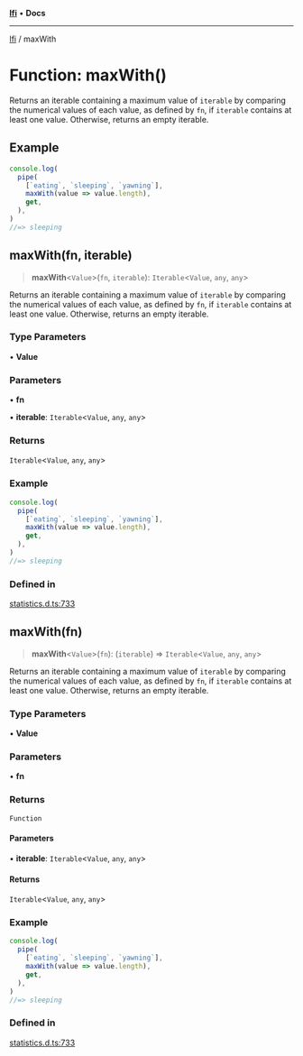 [**lfi**](../readme.md) • **Docs**

***

[lfi](../globals.md) / maxWith

# Function: maxWith()

Returns an iterable containing a maximum value of `iterable` by comparing the
numerical values of each value, as defined by `fn`, if `iterable` contains at
least one value. Otherwise, returns an empty iterable.

## Example

```js
console.log(
  pipe(
    [`eating`, `sleeping`, `yawning`],
    maxWith(value => value.length),
    get,
  ),
)
//=> sleeping
```

## maxWith(fn, iterable)

> **maxWith**\<`Value`\>(`fn`, `iterable`): `Iterable`\<`Value`, `any`, `any`\>

Returns an iterable containing a maximum value of `iterable` by comparing the
numerical values of each value, as defined by `fn`, if `iterable` contains at
least one value. Otherwise, returns an empty iterable.

### Type Parameters

• **Value**

### Parameters

• **fn**

• **iterable**: `Iterable`\<`Value`, `any`, `any`\>

### Returns

`Iterable`\<`Value`, `any`, `any`\>

### Example

```js
console.log(
  pipe(
    [`eating`, `sleeping`, `yawning`],
    maxWith(value => value.length),
    get,
  ),
)
//=> sleeping
```

### Defined in

[statistics.d.ts:733](https://github.com/TomerAberbach/lfi/blob/95b3b82a9fc32cec65089cf86d003d7620dc44fc/src/operations/statistics.d.ts#L733)

## maxWith(fn)

> **maxWith**\<`Value`\>(`fn`): (`iterable`) => `Iterable`\<`Value`, `any`, `any`\>

Returns an iterable containing a maximum value of `iterable` by comparing the
numerical values of each value, as defined by `fn`, if `iterable` contains at
least one value. Otherwise, returns an empty iterable.

### Type Parameters

• **Value**

### Parameters

• **fn**

### Returns

`Function`

#### Parameters

• **iterable**: `Iterable`\<`Value`, `any`, `any`\>

#### Returns

`Iterable`\<`Value`, `any`, `any`\>

### Example

```js
console.log(
  pipe(
    [`eating`, `sleeping`, `yawning`],
    maxWith(value => value.length),
    get,
  ),
)
//=> sleeping
```

### Defined in

[statistics.d.ts:733](https://github.com/TomerAberbach/lfi/blob/95b3b82a9fc32cec65089cf86d003d7620dc44fc/src/operations/statistics.d.ts#L733)
